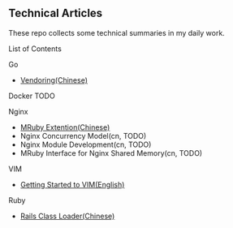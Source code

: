 Technical Articles
------------------

These repo collects some technical summaries in my daily work.


List of Contents

Go
* [Vendoring(Chinese)](go/vendoring-cn.md)

Docker
TODO

Nginx
* [MRuby Extention(Chinese)](nginx/nginx-mruby-cn.md)
* Nginx Concurrency Model(cn, TODO)
* Nginx Module Development(cn, TODO)
* MRuby Interface for Nginx Shared Memory(cn, TODO)

VIM
* [Getting Started to VIM(English)](vim/vim-startup-en.md)

Ruby
* [Rails Class Loader(Chinese)](https://github.com/yangyuqian/ruby-articles/blob/master/RAILS-CLASS-LOADER.md)
